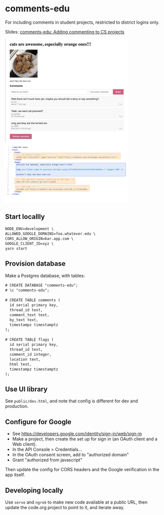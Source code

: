 # comments-edu
For including comments in student projects, restricted to district logins only.

Slides: [comments-edu: Adding commenting to CS projects](https://docs.google.com/presentation/d/1ll3FBlOXE_6yUnmxUHnVyDp6QdpTNGEFX61opPhOYgQ/edit)

<div>
  <img src="doc/demo.png" width="400" />
  <img src="doc/code.png" width="400" />
</div>

## Start locallly

```
NODE_ENV=development \
ALLOWED_GOOGLE_DOMAINS=foo.whatever.edu \
CORS_ALLOW_ORIGIN=bar.app.com \
GOOGLE_CLIENT_ID=xyz \
yarn start
```

## Provision database

Make a Postgres database, with tables:
```
# CREATE DATABASE "comments-edu";
# \c "comments-edu";

# CREATE TABLE comments (
  id serial primary key,
  thread_id text,
  comment_text text,
  by_text text,
  timestampz timestamptz
);

# CREATE TABLE flags (
  id serial primary key,
  thread_id text,
  comment_id integer,
  location text,
  html text,
  timestampz timestamptz
);
```

## Use UI library
See `public/dev.html`, and note that config is different for dev and production.


## Configure for Google
- See https://developers.google.com/identity/sign-in/web/sign-in
- Make a project, then create the set up for sign in (an OAuth client and a Web client).
- In the API Console > Credentials...
- In the OAuth consent screen, add to "authorized domain"
- Grant "authorized from javascript"

Then update the config for CORS headers and the Google verification in the app itself.

## Developing locally
Use `serve` and `ngrok` to make new code available at a public URL, then update the code.org project to point to it, and iterate away.
